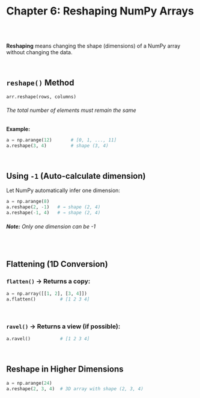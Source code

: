 #
# Chapter 6: Reshaping NumPy Arrays

<br>
<br>

**Reshaping** means changing the shape (dimensions) of a NumPy array without changing the data.

<br>

## `reshape()` Method
```python
arr.reshape(rows, columns)
```

###### The total number of elements must remain the same

**Example:**
```python
a = np.arange(12)       # [0, 1, ..., 11]
a.reshape(3, 4)         # shape (3, 4)
```

<br>

## Using `-1` (Auto-calculate dimension)
Let NumPy automatically infer one dimension:

```python
a = np.arange(8)
a.reshape(2, -1)   # → shape (2, 4)
a.reshape(-1, 4)   # → shape (2, 4)
```
###### **Note:** Only one dimension can be -1

<br>

## Flattening (1D Conversion)
### `flatten()` → Returns a copy:
```python
a = np.array([[1, 2], [3, 4]])
a.flatten()         # [1 2 3 4]
```
<br>
  
### `ravel()` → Returns a view (if possible):
```python
a.ravel()           # [1 2 3 4]
```

<br>

## Reshape in Higher Dimensions
```python
a = np.arange(24)
a.reshape(2, 3, 4)  # 3D array with shape (2, 3, 4)
```



